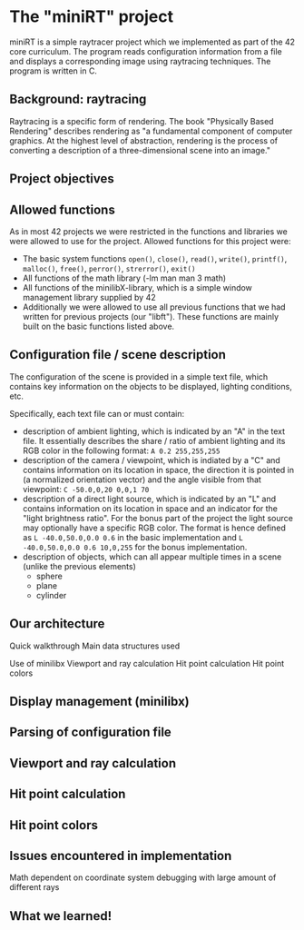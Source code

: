 # The "miniRT" project
miniRT is a simple raytracer project which we implemented as part of the 42 core curriculum. The program reads configuration information from a file and displays a corresponding image using raytracing techniques. The program is written in C.

## Background: raytracing
Raytracing is a specific form of rendering. The book "Physically Based Rendering" describes rendering as "a fundamental component of computer graphics. At the highest level of abstraction, rendering is the process of converting a description of a three-dimensional scene into an image."


## Project objectives

## Allowed functions
As in most 42 projects we were restricted in the functions and libraries we were allowed to use for the project. Allowed functions for this project were:

- The basic system functions `open()`, `close()`, `read()`, `write()`, `printf()`, `malloc()`, `free()`, `perror()`, `strerror()`, `exit()`
- All functions of the math library (-lm man man 3 math)
- All functions of the minilibX-library, which is a simple window management library supplied by 42
- Additionally we were allowed to use all previous functions that we had written for previous projects (our "libft"). These functions are mainly built on the basic functions listed above.

## Configuration file / scene description
The configuration of the scene is provided in a simple text file, which contains key information on the objects to be displayed, lighting conditions, etc.

Specifically, each text file can or must contain:
- description of ambient lighting, which is indicated by an "A" in the text file. It essentially describes the share / ratio of ambient lighting and its RGB color in the following format: `A 0.2 255,255,255`
- description of the camera / viewpoint, which is indiated by a "C" and contains information on its location in space, the direction it is pointed in (a normalized orientation vector) and the angle visible from that viewpoint: `C -50.0,0,20 0,0,1 70`
- description of a direct light source, which is indicated by an "L" and contains information on its location in space and an indicator for the "light brightness ratio". For the bonus part of the project the light source may optionally have a specific RGB color. The format is hence defined as `L -40.0,50.0,0.0 0.6` in the basic implementation and `L -40.0,50.0,0.0 0.6 10,0,255` for the bonus implementation.
- description of objects, which can all appear multiple times in a scene (unlike the previous elements)
	- sphere
	- plane
	- cylinder

## Our architecture
Quick walkthrough
Main data structures used

Use of minilibx
Viewport and ray calculation
Hit point calculation
Hit point colors

## Display management (minilibx)
## Parsing of configuration file
## Viewport and ray calculation
## Hit point calculation
## Hit point colors

## Issues encountered in implementation
Math dependent on coordinate system
debugging with large amount of different rays

## What we learned!
